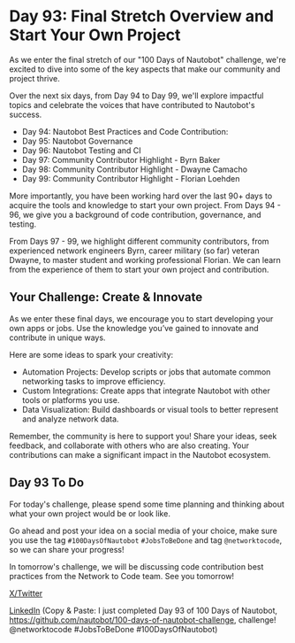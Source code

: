 # Day 93: Final Stretch Overview and Start Your Own Project

As we enter the final stretch of our "100 Days of Nautobot" challenge, we're excited to dive into some of the key aspects that make our community and project thrive. 

Over the next six days, from Day 94 to Day 99, we'll explore impactful topics and celebrate the voices that have contributed to Nautobot's success.

- Day 94: Nautobot Best Practices and Code Contribution: 
- Day 95: Nautobot Governance
- Day 96: Nautobot Testing and CI
- Day 97: Community Contributor Highlight - Byrn Baker
- Day 98: Community Contributor Highlight - Dwayne Camacho
- Day 99: Community Contributor Highlight - Florian Loehden

More importantly, you have been working hard over the last 90+ days to acquire the tools and knowledge to start your own project. From Days 94 - 96, we give you a background of code contribution, governance, and testing. 

From Days 97 - 99, we highlight different community contributors, from experienced network engineers Byrn, career military (so far) veteran Dwayne, to master student and working professional Florian. We can learn from the experience of them to start your own project and contribution. 

## Your Challenge: Create & Innovate

As we enter these final days, we encourage you to start developing your own apps or jobs. Use the knowledge you’ve gained to innovate and contribute in unique ways. 

Here are some ideas to spark your creativity:

- Automation Projects: Develop scripts or jobs that automate common networking tasks to improve efficiency.
- Custom Integrations: Create apps that integrate Nautobot with other tools or platforms you use.
- Data Visualization: Build dashboards or visual tools to better represent and analyze network data.

Remember, the community is here to support you! Share your ideas, seek feedback, and collaborate with others who are also creating. Your contributions can make a significant impact in the Nautobot ecosystem.

## Day 93 To Do

For today's challenge, please spend some time planning and thinking about what your own project would be or look like. 

Go ahead and post your idea on a social media of your choice, make sure you use the tag `#100DaysOfNautobot` `#JobsToBeDone` and tag `@networktocode`, so we can share your progress! 

In tomorrow's challenge, we will be discussing code contribution best practices from the Network to Code team. See you tomorrow! 

[X/Twitter](<https://twitter.com/intent/tweet?url=https://github.com/nautobot/100-days-of-nautobot&text=I+jst+completed+Day+93+of+the+100+days+of+nautobot+challenge+!&hashtags=100DaysOfNautobot,JobsToBeDone>)

[LinkedIn](https://www.linkedin.com/) (Copy & Paste: I just completed Day 93 of 100 Days of Nautobot, https://github.com/nautobot/100-days-of-nautobot-challenge, challenge! @networktocode #JobsToBeDone #100DaysOfNautobot) 